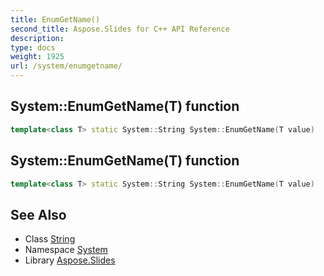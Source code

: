 ```yaml
---
title: EnumGetName()
second_title: Aspose.Slides for C++ API Reference
description: 
type: docs
weight: 1925
url: /system/enumgetname/
---
```

## System::EnumGetName(T) function




```cpp
template<class T> static System::String System::EnumGetName(T value)
```

## System::EnumGetName(T) function




```cpp
template<class T> static System::String System::EnumGetName(T value)
```

## See Also

* Class [String](../string/)
* Namespace [System](../)
* Library [Aspose.Slides](../../)